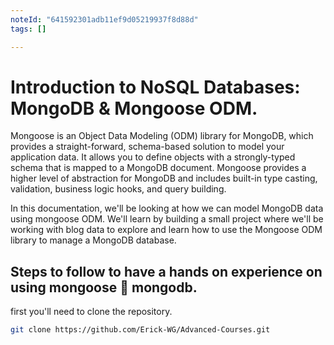 ```yaml
---
noteId: "641592301adb11ef9d05219937f8d88d"
tags: []

---
```


# Introduction to NoSQL Databases: MongoDB & Mongoose ODM.

Mongoose is an Object Data Modeling (ODM) library for MongoDB, which provides a straight-forward, schema-based solution to model your application data. It allows you to define objects with a strongly-typed schema that is mapped to a MongoDB document. Mongoose provides a higher level of abstraction for MongoDB and includes built-in type casting, validation, business logic hooks, and query building.

In this documentation, we'll be looking at how we can model MongoDB data using mongoose ODM. We'll learn by building a small project where we'll be working with blog data to explore and learn how to use the Mongoose ODM library to manage a MongoDB database.

## Steps to follow to have a hands on experience on using mongoose 🤝 mongodb.

first you'll need to clone the repository.

```bash
git clone https://github.com/Erick-WG/Advanced-Courses.git
```
